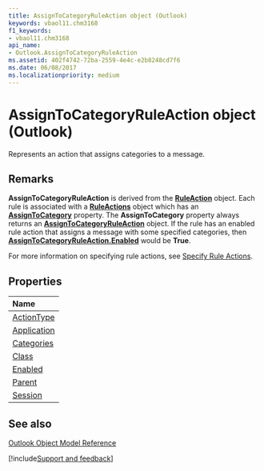 ```yaml
---
title: AssignToCategoryRuleAction object (Outlook)
keywords: vbaol11.chm3168
f1_keywords:
- vbaol11.chm3168
api_name:
- Outlook.AssignToCategoryRuleAction
ms.assetid: 402f4742-72ba-2559-4e4c-e2b8248cd7f6
ms.date: 06/08/2017
ms.localizationpriority: medium
---
```



# AssignToCategoryRuleAction object (Outlook)

Represents an action that assigns categories to a message.


## Remarks

 **AssignToCategoryRuleAction** is derived from the **[RuleAction](Outlook.RuleAction.md)** object. Each rule is associated with a **[RuleActions](Outlook.RuleActions.md)** object which has an **[AssignToCategory](Outlook.RuleActions.AssignToCategory.md)** property. The **AssignToCategory** property always returns an **[AssignToCategoryRuleAction](Outlook.AssignToCategoryRuleAction.md)** object. If the rule has an enabled rule action that assigns a message with some specified categories, then **[AssignToCategoryRuleAction.Enabled](Outlook.AssignToCategoryRuleAction.Enabled.md)** would be **True**.

For more information on specifying rule actions, see [Specify Rule Actions](../outlook/How-to/Rules/specifying-rule-actions.md).


## Properties



|Name|
|:-----|
|[ActionType](Outlook.AssignToCategoryRuleAction.ActionType.md)|
|[Application](Outlook.AssignToCategoryRuleAction.Application.md)|
|[Categories](Outlook.AssignToCategoryRuleAction.Categories.md)|
|[Class](Outlook.AssignToCategoryRuleAction.Class.md)|
|[Enabled](Outlook.AssignToCategoryRuleAction.Enabled.md)|
|[Parent](Outlook.AssignToCategoryRuleAction.Parent.md)|
|[Session](Outlook.AssignToCategoryRuleAction.Session.md)|

## See also


[Outlook Object Model Reference](overview/Outlook/object-model.md)

[!include[Support and feedback](~/includes/feedback-boilerplate.md)]
